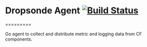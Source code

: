 # Dropsonde Agent [![Build Status](https://travis-ci.org/cloudfoundry-incubator/dropsonde-agent.svg?branch=master)](https://travis-ci.org/cloudfoundry-incubator/dropsonde-agent)

=========


Go agent to collect and distribute metric and logging data from CF components.
